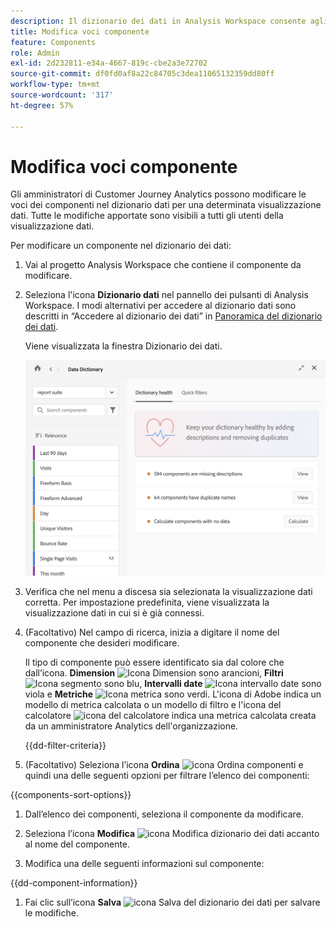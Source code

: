 ```yaml
---
description: Il dizionario dei dati in Analysis Workspace consente agli utenti di catalogare e tenere traccia dei vari componenti in Analysis Workspace, incluso l’uso previsto, quali sono approvati, quali sono duplicati e così via.
title: Modifica voci componente
feature: Components
role: Admin
exl-id: 2d232811-e34a-4667-819c-cbe2a3e72702
source-git-commit: df0fd0af8a22c84705c3dea11065132359dd80ff
workflow-type: tm+mt
source-wordcount: '317'
ht-degree: 57%

---
```


# Modifica voci componente

Gli amministratori di Customer Journey Analytics possono modificare le voci dei componenti nel dizionario dati per una determinata visualizzazione dati. Tutte le modifiche apportate sono visibili a tutti gli utenti della visualizzazione dati.

Per modificare un componente nel dizionario dei dati:

1. Vai al progetto Analysis Workspace che contiene il componente da modificare.

1. Seleziona l&#39;icona **Dizionario dati** nel pannello dei pulsanti di Analysis Workspace. I modi alternativi per accedere al dizionario dati sono descritti in “Accedere al dizionario dei dati” in [Panoramica del dizionario dei dati](/help/components/data-dictionary/data-dictionary-overview.md).

   Viene visualizzata la finestra Dizionario dei dati.

   ![Visualizzazione dell&#39;amministratore del dizionario dati con stato del dizionario](assets/data-dictionary-admin.png)

1. Verifica che nel menu a discesa sia selezionata la visualizzazione dati corretta. Per impostazione predefinita, viene visualizzata la visualizzazione dati in cui si è già connessi.

1. (Facoltativo) Nel campo di ricerca, inizia a digitare il nome del componente che desideri modificare.

   Il tipo di componente può essere identificato sia dal colore che dall’icona. **Dimension** ![Icona Dimension](https://spectrum.adobe.com/static/icons/workflow_18/Smock_Data_18_N.svg) sono arancioni, **Filtri** ![Icona segmento](https://spectrum.adobe.com/static/icons/workflow_18/Smock_Segmentation_18_N.svg) sono blu, **Intervalli date** ![Icona intervallo date](https://spectrum.adobe.com/static/icons/workflow_18/Smock_Calendar_18_N.svg) sono viola e **Metriche** ![Icona metrica](https://spectrum.adobe.com/static/icons/workflow_18/Smock_Event_18_N.svg) sono verdi. L&#39;icona di Adobe indica un modello di metrica calcolata o un modello di filtro e l&#39;icona del calcolatore ![icona del calcolatore](https://spectrum.adobe.com/static/icons/workflow_18/Smock_Calculator_18_N.svg) indica una metrica calcolata creata da un amministratore Analytics dell&#39;organizzazione.

   {{dd-filter-criteria}}

1. (Facoltativo) Seleziona l’icona **Ordina** ![icona Ordina componenti](https://spectrum.adobe.com/static/icons/workflow_18/Smock_SortOrderDown_18_N.svg) e quindi una delle seguenti opzioni per filtrare l’elenco dei componenti:

{{components-sort-options}}

1. Dall’elenco dei componenti, seleziona il componente da modificare.

1. Seleziona l’icona **Modifica** ![icona Modifica dizionario dei dati](https://spectrum.adobe.com/static/icons/workflow_18/Smock_Edit_18_N.svg) accanto al nome del componente.

1. Modifica una delle seguenti informazioni sul componente:

{{dd-component-information}}

1. Fai clic sull’icona **Salva** ![icona Salva del dizionario dei dati](https://spectrum.adobe.com/static/icons/workflow_18/Smock_SaveFloppy_18_N.svg) per salvare le modifiche.
